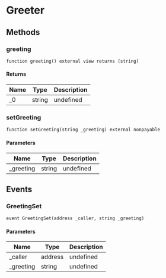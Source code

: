 # Greeter









## Methods

### greeting

```solidity
function greeting() external view returns (string)
```






#### Returns

| Name | Type | Description |
|---|---|---|
| _0 | string | undefined |

### setGreeting

```solidity
function setGreeting(string _greeting) external nonpayable
```





#### Parameters

| Name | Type | Description |
|---|---|---|
| _greeting | string | undefined |



## Events

### GreetingSet

```solidity
event GreetingSet(address _caller, string _greeting)
```





#### Parameters

| Name | Type | Description |
|---|---|---|
| _caller  | address | undefined |
| _greeting  | string | undefined |



